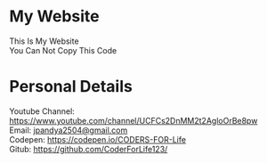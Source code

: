# My Website
This Is My Website
<br>
You Can Not Copy This Code
<br>
# Personal Details
Youtube Channel: https://www.youtube.com/channel/UCFCs2DnMM2t2AgloOrBe8pw
<br>
Email: jpandya2504@gmail.com
<br>
Codepen: https://codepen.io/CODERS-FOR-Life
<br>
Gitub: https://github.com/CoderForLife123/
